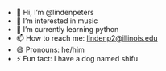 - 👋 Hi, I’m @lindenpeters
- 👀 I’m interested in music
- 🌱 I’m currently learning python
- 📫 How to reach me: lindenp2@illinois.edu
- 😄 Pronouns: he/him
- ⚡ Fun fact: I have a dog named shifu

<!---
lindenpeters/lindenpeters is a ✨ special ✨ repository because its `README.md` (this file) appears on your GitHub profile.
You can click the Preview link to take a look at your changes.
--->
